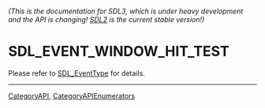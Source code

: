 ###### (This is the documentation for SDL3, which is under heavy development and the API is changing! [SDL2](https://wiki.libsdl.org/SDL2/) is the current stable version!)
# SDL_EVENT_WINDOW_HIT_TEST

Please refer to [SDL_EventType](SDL_EventType) for details.

----
[CategoryAPI](CategoryAPI), [CategoryAPIEnumerators](CategoryAPIEnumerators)

